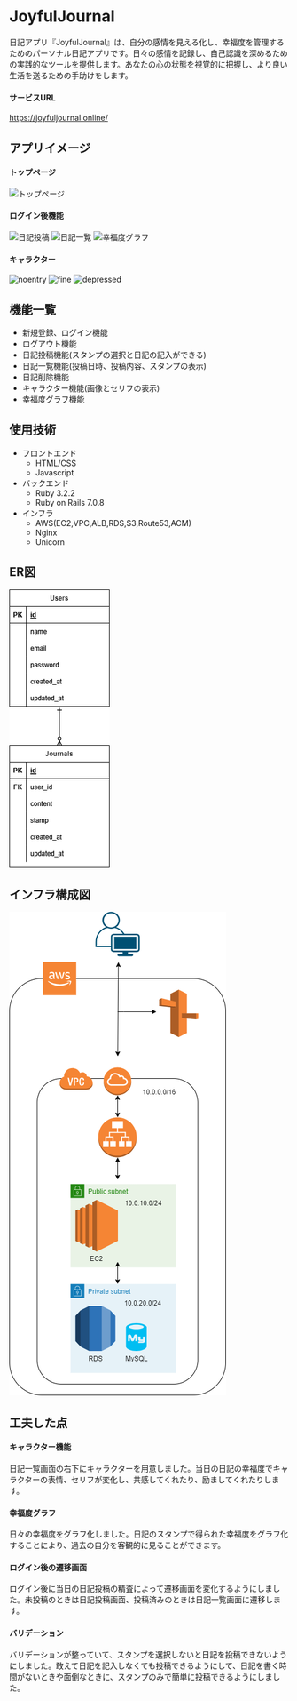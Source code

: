 # JoyfulJournal
日記アプリ『JoyfulJournal』は、自分の感情を見える化し、幸福度を管理するためのパーソナル日記アプリです。日々の感情を記録し、自己認識を深めるための実践的なツールを提供します。あなたの心の状態を視覚的に把握し、より良い生活を送るための手助けをします。
#### サービスURL
https://joyfuljournal.online/
## アプリイメージ
#### トップページ
![トップページ](https://joyfuljournal-bucket.s3.ap-northeast-1.amazonaws.com/%E3%82%B9%E3%82%AF%E3%83%AA%E3%83%BC%E3%83%B3%E3%82%B7%E3%83%A7%E3%83%83%E3%83%88+2024-07-13+030318.png)
#### ログイン後機能
![日記投稿](https://joyfuljournal-bucket.s3.ap-northeast-1.amazonaws.com/%E6%97%A5%E8%A8%98%E6%8A%95%E7%A8%BF.png)
![日記一覧](https://joyfuljournal-bucket.s3.ap-northeast-1.amazonaws.com/%E6%97%A5%E8%A8%98%E4%B8%80%E8%A6%A7.png)
![幸福度グラフ](https://joyfuljournal-bucket.s3.ap-northeast-1.amazonaws.com/%E5%B9%B8%E7%A6%8F%E5%BA%A6%E3%82%B0%E3%83%A9%E3%83%95.png)
#### キャラクター
![noentry](https://joyfuljournal-bucket.s3.ap-northeast-1.amazonaws.com/sample-noentry-character.png)
![fine](https://joyfuljournal-bucket.s3.ap-northeast-1.amazonaws.com/sample-fine-character.png)
![depressed](https://joyfuljournal-bucket.s3.ap-northeast-1.amazonaws.com/sample-depressed-character.png)

## 機能一覧
* 新規登録、ログイン機能
* ログアウト機能
* 日記投稿機能(スタンプの選択と日記の記入ができる)
* 日記一覧機能(投稿日時、投稿内容、スタンプの表示)
* 日記削除機能
* キャラクター機能(画像とセリフの表示)
* 幸福度グラフ機能

## 使用技術
* フロントエンド
  * HTML/CSS
  * Javascript
* バックエンド
  * Ruby 3.2.2
  * Ruby on Rails 7.0.8
* インフラ
  * AWS(EC2,VPC,ALB,RDS,S3,Route53,ACM)
  * Nginx
  * Unicorn
## ER図
![ER図](./documents/er.png)
## インフラ構成図
![インフラ構成図](./documents/infrastructure.png)
## 工夫した点
<!-- * 使いやすく、シンプルなインターフェイス。
* ログイン後に当日の日記投稿の精査によって遷移画面が変わる仕組み。
* 一覧画面でのキャラクター表示（その日のスタンプによってコメントが変わる）。
* バリデーションが整っていて、スタンプを選択しないと日記を投稿できない。 -->
#### キャラクター機能
日記一覧画面の右下にキャラクターを用意しました。当日の日記の幸福度でキャラクターの表情、セリフが変化し、共感してくれたり、励ましてくれたりします。
#### 幸福度グラフ
日々の幸福度をグラフ化しました。日記のスタンプで得られた幸福度をグラフ化することにより、過去の自分を客観的に見ることができます。
#### ログイン後の遷移画面
ログイン後に当日の日記投稿の精査によって遷移画面を変化するようにしました。未投稿のときは日記投稿画面、投稿済みのときは日記一覧画面に遷移します。
#### バリデーション
バリデーションが整っていて、スタンプを選択しないと日記を投稿できないようにしました。敢えて日記を記入しなくても投稿できるようにして、日記を書く時間がないときや面倒なときに、スタンプのみで簡単に投稿できるようにしました。